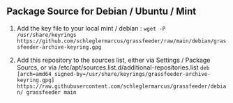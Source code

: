 ## Package Source for  Debian / Ubuntu / Mint


1. Add the key file to your local  mint / debian : 
`wget -P /usr/share/keyrings  https://github.com/schleglermarcus/grassfeeder/raw/main/debian/grassfeeder-archive-keyring.gpg  `


2. Add this repository to the sources list, either via   Settings / Package Sourcs, or via   /etc/apt/sources.list.d/additional-repositories.list
`deb [arch=amd64 signed-by=/usr/share/keyrings/grassfeeder-archive-keyring.gpg] https://raw.githubusercontent.com/schleglermarcus/grassfeeder/debian/ grassfeeder main`
